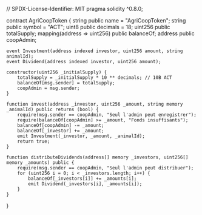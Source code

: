 // SPDX-License-Identifier: MIT
pragma solidity ^0.8.0;

contract AgriCoopToken {
    string public name = "AgriCoopToken";
    string public symbol = "ACT";
    uint8 public decimals = 18;
    uint256 public totalSupply;
    mapping(address => uint256) public balanceOf;
    address public coopAdmin;

    event Investment(address indexed investor, uint256 amount, string animalId);
    event Dividend(address indexed investor, uint256 amount);

    constructor(uint256 _initialSupply) {
        totalSupply = _initialSupply * 10 ** decimals; // 10B ACT
        balanceOf[msg.sender] = totalSupply;
        coopAdmin = msg.sender;
    }

    function invest(address _investor, uint256 _amount, string memory _animalId) public returns (bool) {
        require(msg.sender == coopAdmin, "Seul l'admin peut enregistrer");
        require(balanceOf[coopAdmin] >= _amount, "Fonds insuffisants");
        balanceOf[coopAdmin] -= _amount;
        balanceOf[_investor] += _amount;
        emit Investment(_investor, _amount, _animalId);
        return true;
    }

    function distributeDividends(address[] memory _investors, uint256[] memory _amounts) public {
        require(msg.sender == coopAdmin, "Seul l'admin peut distribuer");
        for (uint256 i = 0; i < _investors.length; i++) {
            balanceOf[_investors[i]] += _amounts[i];
            emit Dividend(_investors[i], _amounts[i]);
        }
    }
}
